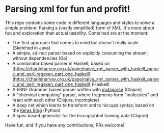 # Parsing xml for fun and profit!

This repo contains some code in different languages and styles to solve a simple problem: Parsing a (vastly simplified) form of XML. It's more about fun and exploration than actual usability. Contained are at the moment:

- The first approach that comes to mind but doesn't really scale (Sketched in Java)
- A simple, ad-hoc parser based on explicitly consuming the stream, without dependencies (Go)
- A combinator based parser in Haskell, based on [https://charlieharvey.org.uk/page/naive_xml_parser_with_haskell_parsec_and_perl_regexen_part_one_haskell](https://charlieharvey.org.uk/page/naive_xml_parser_with_haskell_parsec_and_perl_regexen_part_one_haskell) (Haskell)
- A EBNF Grammer based parser written with [instaparse](https://github.com/Engelberg/instaparse) (Clojure)
- A "chemical computing" parser, where fragments form "molecules" and react with each other (Clojure, incomplete)
- A deep net which learns to transform xml to hiccups syntax, based on the [Keras Blog](https://blog.keras.io/a-ten-minute-introduction-to-sequence-to-sequence-learning-in-keras.html) (Python)
- A spec based generator for the hiccups/html training data (Clojure)

Have fun, and if you have any contributions, PRs welcome!
